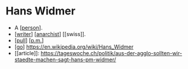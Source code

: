 # Hans Widmer

- A [[person]].
- [[writer]] [[anarchist]] [[swiss]].
- [[pull]] [[p.m.]]
- [[go]] https://en.wikipedia.org/wiki/Hans_Widmer
- [[article]]: https://tageswoche.ch/politik/aus-der-agglo-sollten-wir-staedte-machen-sagt-hans-pm-widmer/

[//begin]: # "Autogenerated link references for markdown compatibility"
[person]: person "Person"
[writer]: writer "Writer"
[anarchist]: anarchist "Anarchist"
[pull]: pull "Pull"
[p.m.]: p.m. "p.m."
[go]: go "Go"
[//end]: # "Autogenerated link references"